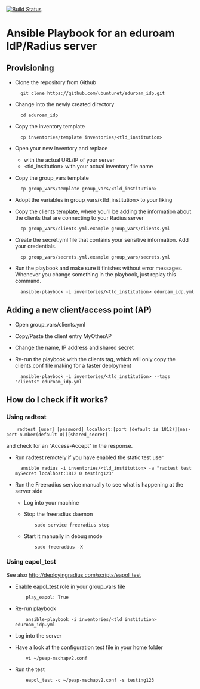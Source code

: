 [![Build Status](https://travis-ci.org/ubuntunet/eduroam_idp.png?branch=master)](https://travis-ci.org/ubuntunet/eduroam_idp)

# Ansible Playbook for an eduroam IdP/Radius server

## Provisioning

- Clone the repository from Github

        git clone https://github.com/ubuntunet/eduroam_idp.git

- Change into the newly created directory

        cd eduroam_idp

- Copy the inventory template

        cp inventories/template inventories/<tld_institution>


- Open your new inventory and replace 
  - <FQDN or IP> with the actual URL/IP of your server
  - <tld_institution> with your actual inventory file name

- Copy the group_vars template

        cp group_vars/template group_vars/<tld_institution>

- Adopt the variables in group_vars/<tld_institution> to your liking

- Copy the clients template, where you'll be adding the information about the clients that are connecting to your Radius server

        cp group_vars/clients.yml.example group_vars/clients.yml

- Create the secret.yml file that contains your sensitive information. Add your credentials.

        cp group_vars/secrets.yml.example group_vars/secrets.yml

- Run the playbook and make sure it finishes without error messages. Whenever you change something in the playbook, just replay this command.

        ansible-playbook -i inventories/<tld_institution> eduroam_idp.yml

## Adding a new client/access point (AP)

- Open group_vars/clients.yml
- Copy/Paste the client entry MyOtherAP
- Change the name, IP address and shared secret
- Re-run the playbook with the clients tag, which will only copy the clients.conf file making for a faster deployment

        ansible-playbook -i inventories/<tld_institution> --tags "clients" eduroam_idp.yml


## How do I check if it works?

### Using radtest

        radtest [user] [password] localhost:[port (default is 1812)][nas-port-number(default 0)][shared_secret]

and check for an "Access-Accept" in the response.

- Run radtest remotely if you have enabled the static test user

        ansible radius -i inventories/<tld_institution> -a "radtest test mySecret localhost:1812 0 testing123"

- Run the Freeradius service manually to see what is happening at the server side

  - Log into your machine
  - Stop the freeradius daemon

            sudo service freeradius stop 
  - Start it manually in debug mode

            sudo freeradius -X

### Using eapol_test

See also http://deployingradius.com/scripts/eapol_test

- Enable eapol_test role in your group_vars file

          play_eapol: True

- Re-run playbook

          ansible-playbook -i inventories/<tld_institution> eduroam_idp.yml          

- Log into the server
- Have a look at the configuration test file in your home folder

          vi ~/peap-mschapv2.conf

- Run the test

          eapol_test -c ~/peap-mschapv2.conf -s testing123


